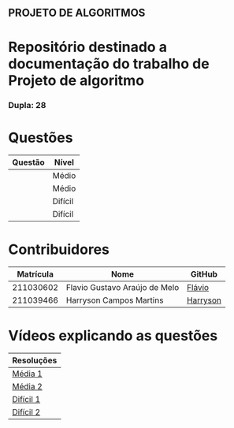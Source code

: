 ## PROJETO DE ALGORITMOS

# Repositório destinado a documentação do trabalho de Projeto de algoritmo

### Dupla: 28

# Questões

<center>

</head>
<body>

<table>
    <thead>
        <tr>
            <th>Questão</th>
            <th>Nível</th>
        </tr>
    </thead>
    <tbody>
        <tr>
            <td><a href="" target="_blank"></td>
            <td>Médio</td>
        <tr>
            <td><a href="https://leetcode.com/problems/minimum-number-of-operations-to-sort-a-binary-tree-by-level/description/?envType=daily-question&envId=2024-12-23" target="Media 2"></td>
            <td>Médio</td>
        </tr>
        </tr>
        <tr>
            <td><a href="https://leetcode.com/problems/median-of-two-sorted-arrays/" target="_blank"></td>
            <td>Difícil</td>
        </tr>
        <tr>
            <td><a href="https://leetcode.com/problems/merge-k-sorted-lists/" target="Dificil 2"></td>
            <td>Difícil</td>
        </tr>
    </tbody>
</table>

</body>
</html>

</center>

# Contribuidores

<center>

</head>
<body>

<table>
    <thead>
        <tr>
            <th>Matrícula</th>
            <th>Nome</th>
            <th>GitHub</th>
        </tr>
    </thead>
    <tbody>
        <tr>
            <td>211030602</td>
            <td>Flavio Gustavo Araújo de Melo</td>
            <td><a href="https://github.com/flavioovatsug" target="_blank">Flávio</a></td>
        </tr>
        <tr>
            <td>211039466</td>
            <td>Harryson Campos Martins</td>
            <td><a href="https://github.com/harry-cmartin" target="_blank">Harryson</a></td>
        </tr>
    </tbody>
</table>

</body>
</html>

</center>

# Vídeos explicando as questões


</head>
<body>

<table>
    <thead>
        <tr>
            <th>Resoluções</th>
        </tr>
    </thead>
    <tbody>
        <tr>
            <td><a href="https://youtu.be/wolblVhifGI" target="_blank">Média 1</a></td>
        </tr>
        <tr>
            <td><a href="https://youtu.be/Jqip9J3S8ks?si=c9VlIi04JVzKvfgp" target="_blank">Média 2</a></td>
        </tr>
        <tr>
            <td><a href="https://youtu.be/1aJr32nAzII" target="_blank">Difícil 1</a></td>
        </tr>
        <tr>
            <td><a href="https://youtu.be/3_ks0CxTmDM?si=f0YmbmzYhisUb3Ln" target="_blank">Difícil 2</a></td>
        </tr>
    </tbody>
</table>

</body>
</html>